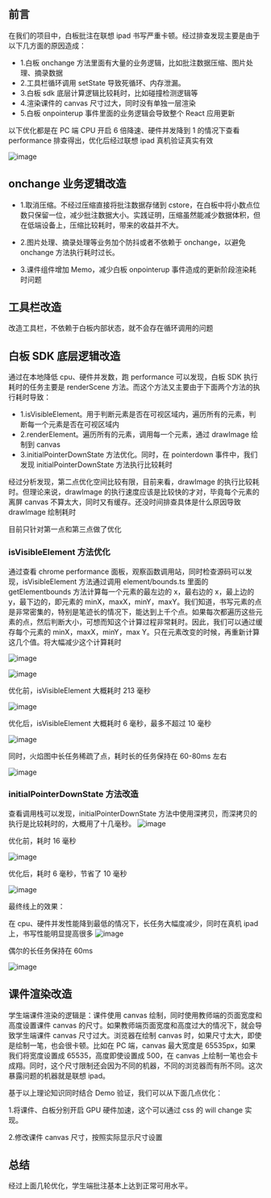 ## 前言

在我们的项目中，白板批注在联想 ipad 书写严重卡顿。经过排查发现主要是由于以下几方面的原因造成：

- 1.白板 onchange 方法里面有大量的业务逻辑，比如批注数据压缩、图片处理、摘录数据
- 2.工具栏循环调用 setState 导致死循环、内存泄漏。
- 3.白板 sdk 底层计算逻辑比较耗时，比如碰撞检测逻辑等
- 4.渲染课件的 canvas 尺寸过大，同时没有单独一层渲染
- 5.白板 onpointerup 事件里面的业务逻辑会导致整个 React 应用更新

以下优化都是在 PC 端 CPU 开启 6 倍降速、硬件并发降到 1 的情况下查看 performance 排查得出，优化后经过联想 ipad 真机验证真实有效

![image](../../excalidraw-app/board-01.png)

## onchange 业务逻辑改造

- 1.取消压缩。不经过压缩直接将批注数据存储到 cstore，在白板中将小数点位数只保留一位，减少批注数据大小。实践证明，压缩虽然能减少数据体积，但在低端设备上，压缩比较耗时，带来的收益并不大。

- 2.图片处理、摘录处理等业务加个防抖或者不依赖于 onchange，以避免 onchange 方法执行耗时过长。

- 3.课件组件增加 Memo，减少白板 onpointerup 事件造成的更新阶段渲染耗时问题

## 工具栏改造

改造工具栏，不依赖于白板内部状态，就不会存在循环调用的问题

## 白板 SDK 底层逻辑改造

通过在本地降低 cpu、硬件并发数，跑 performance 可以发现，白板 SDK 执行耗时的任务主要是 renderScene 方法。而这个方法又主要由于下面两个方法的执行耗时导致：

- 1.isVisibleElement。用于判断元素是否在可视区域内，遍历所有的元素，判断每一个元素是否在可视区域内
- 2.renderElement。遍历所有的元素，调用每一个元素，通过 drawImage 绘制到 canvas
- 3.initialPointerDownState 方法优化。同时，在 pointerdown 事件中，我们发现 initialPointerDownState 方法执行比较耗时

经过分析发现，第二点优化空间比较有限，目前来看，drawImage 的执行比较耗时。但理论来说，drawImage 的执行速度应该是比较快的才对，毕竟每个元素的离屏 canvas 不算太大，同时又有缓存。还没时间排查具体是什么原因导致 drawImage 绘制耗时

目前只针对第一点和第三点做了优化

### isVisibleElement 方法优化

通过查看 chrome performance 面板，观察函数调用站，同时检查源码可以发现，isVisibleElement 方法通过调用 element/bounds.ts 里面的 getElementbounds 方法计算每一个元素的最左边的 x，最右边的 x，最上边的 y，最下边的，即元素的 minX，maxX，minY，maxY。我们知道，书写元素的点是非常密集的，特别是笔迹长的情况下，能达到上千个点。如果每次都遍历这些元素的点，然后判断大小，可想而知这个计算过程非常耗时。因此，我们可以通过缓存每个元素的 minX，maxX，minY，max Y。只在元素改变的时候，再重新计算这几个值。将大幅减少这个计算耗时

![image](../../excalidraw-app/board-02.png)

![image](../../excalidraw-app/board-03.png)

优化前，isVisibleElement 大概耗时 213 毫秒

![image](../../excalidraw-app/board-04.png)

优化后，isVisibleElement 大概耗时 6 毫秒，最多不超过 10 毫秒

![image](../../excalidraw-app/board-05.png)

同时，火焰图中长任务稀疏了点，耗时长的任务保持在 60-80ms 左右

![image](../../excalidraw-app/board-06.png)

### initialPointerDownState 方法改造

查看调用栈可以发现，initialPointerDownState 方法中使用深拷贝，而深拷贝的执行是比较耗时的，大概用了十几毫秒。
![image](../../excalidraw-app/board-07.png)

优化前，耗时 16 毫秒

![image](../../excalidraw-app/board-08.png)

优化后，耗时 6 毫秒，节省了 10 毫秒

![image](../../excalidraw-app/board-09.png)

最终线上的效果：

在 cpu、硬件并发性能降到最低的情况下，长任务大幅度减少，同时在真机 ipad 上，书写性能明显提高很多
![image](../../excalidraw-app/board-10.png)

偶尔的长任务保持在 60ms

![image](../../excalidraw-app/board-11.png)

## 课件渲染改造

学生端课件渲染的逻辑是：课件使用 canvas 绘制，同时使用教师端的页面宽度和高度设置课件 canvas 的尺寸。如果教师端页面宽度和高度过大的情况下，就会导致学生端课件 canvas 尺寸过大。浏览器在绘制 canvas 时，如果尺寸太大，即使是绘制一笔，也会很卡顿。比如在 PC 端，canvas 最大宽度是 65535px，如果我们将宽度设置成 65535，高度即使设置成 500，在 canvas 上绘制一笔也会卡成翔。同时，这个尺寸限制还会因为不同的机器，不同的浏览器而有所不同。这次暴露问题的机器就是联想 ipad。

基于以上理论知识同时结合 Demo 验证，我们可以从下面几点优化：

1.将课件、白板分别开启 GPU 硬件加速，这个可以通过 css 的 will change 实现。

2.修改课件 canvas 尺寸，按照实际显示尺寸设置

## 总结

经过上面几轮优化，学生端批注基本上达到正常可用水平。
